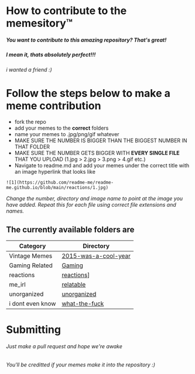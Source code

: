 # How to contribute to the memesitory™
##### You want to contribute to this amazing repository? That's great!
##### I mean it, thats absolutely perfect!!!
###### i wanted a friend :)

# Follow the steps below to make a meme contribution
- fork the repo
- add your memes to the **correct** folders 
- name your memes to <number>.jpg/png/gif whatever
- MAKE SURE THE NUMBER IS BIGGER THAN THE BIGGEST NUMBER IN THAT FOLDER
- MAKE SURE THE NUMBER GETS BIGGER WITH **EVERY SINGLE FILE** THAT YOU UPLOAD (1.jpg > 2.jpg > 3.png > 4.gif etc.)
- Navigate to readme.md and add your memes under the correct title with an image hyperlink that looks like
```
![1](https://github.com/readme-me/readme-me.github.io/blob/main/reactions/1.jpg)
```
_Change the number, directory and image name to point at the image you have added. Repeat this for each file using correct file extensions and names._

 

## The currently available folders are


| Category | Directory |
| ------ | ------ |
| Vintage Memes | [2015-was-a-cool-year](https://github.com/readme-me/readme-me.github.io/tree/main/2015-was-a-cool-year) |
| Gaming Related | [Gaming](https://github.com/readme-me/readme-me.github.io/tree/main/gaming) |
| reactions | [reactions](https://github.com/readme-me/readme-me.github.io/tree/main/reactions)] |
| me_irl | [relatable](https://github.com/readme-me/readme-me.github.io/tree/main/relatable) |
| unorganized | [unorganized](https://github.com/readme-me/readme-me.github.io/tree/main/unorganized) |
| i dont even know  | [what-the-fuck](https://github.com/readme-me/readme-me.github.io/tree/main/what-the-fuck) |

# Submitting
###### Just make a pull request and hope we're awake
###### You'll be creditted if your memes make it into the repository :)
